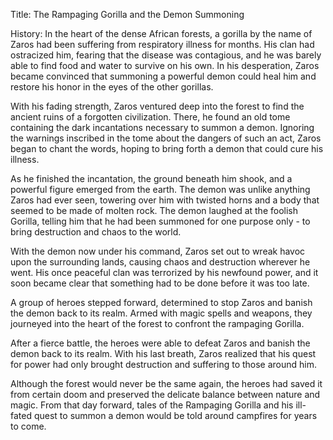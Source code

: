 Title: The Rampaging Gorilla and the Demon Summoning

History:
In the heart of the dense African forests, a gorilla by the name of Zaros had been suffering from respiratory illness for months. His clan had ostracized him, fearing that the disease was contagious, and he was barely able to find food and water to survive on his own. In his desperation, Zaros became convinced that summoning a powerful demon could heal him and restore his honor in the eyes of the other gorillas.

With his fading strength, Zaros ventured deep into the forest to find the ancient ruins of a forgotten civilization. There, he found an old tome containing the dark incantations necessary to summon a demon. Ignoring the warnings inscribed in the tome about the dangers of such an act, Zaros began to chant the words, hoping to bring forth a demon that could cure his illness.

As he finished the incantation, the ground beneath him shook, and a powerful figure emerged from the earth. The demon was unlike anything Zaros had ever seen, towering over him with twisted horns and a body that seemed to be made of molten rock. The demon laughed at the foolish Gorilla, telling him that he had been summoned for one purpose only - to bring destruction and chaos to the world.

With the demon now under his command, Zaros set out to wreak havoc upon the surrounding lands, causing chaos and destruction wherever he went. His once peaceful clan was terrorized by his newfound power, and it soon became clear that something had to be done before it was too late.

A group of heroes stepped forward, determined to stop Zaros and banish the demon back to its realm. Armed with magic spells and weapons, they journeyed into the heart of the forest to confront the rampaging Gorilla.

After a fierce battle, the heroes were able to defeat Zaros and banish the demon back to its realm. With his last breath, Zaros realized that his quest for power had only brought destruction and suffering to those around him.

Although the forest would never be the same again, the heroes had saved it from certain doom and preserved the delicate balance between nature and magic. From that day forward, tales of the Rampaging Gorilla and his ill-fated quest to summon a demon would be told around campfires for years to come.